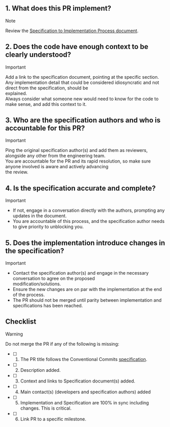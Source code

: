 ## 1. What does this PR implement?

> [!NOTE]  
> Review the 
> [Specification to Implementation Process document](https://www.notion.so/Specification-to-Implementation-Process-0cd6547233fa43a1a03d6e360de9eb2b).

## 2. Does the code have enough context to be clearly understood?

> [!IMPORTANT]  
> Add a link to the specification document, pointing at the specific section.  
> Any implementation detail that could be considered idiosyncratic and not direct from the specification, should be  
> explained.  
> Always consider what someone new would need to know for the code to make sense, and add this context to it.

## 3. Who are the specification authors and who is accountable for this PR?

> [!IMPORTANT]  
> Ping the original specification author(s) and add them as reviewers, alongside any other from the engineering team.  
> You are accountable for the PR and its rapid resolution, so make sure anyone involved is aware and actively
> advancing  
> the review.

## 4. Is the specification accurate and complete?

> [!IMPORTANT]
> * If not, engage in a conversation directly with the authors, prompting any updates in the document.
> * You are accountable of this process, and the specification author needs to give priority to unblocking you.

## 5. Does the implementation introduce changes in the specification?

> [!IMPORTANT]
> * Contact the specification author(s) and engage in the necessary conversation to agree on the proposed  
    modification/solutions.
> * Ensure the new changes are on par with the implementation at the end of the process.
> * The PR should not be merged until parity between implementation and specifications has been reached.

## Checklist

> [!WARNING]  
> Do not merge the PR if any of the following is missing:

* [ ] 1. The PR title follows the Conventional Commits [specification](https://www.notion.so/How-to-open-a-Pull-Request-215261aa09df80deb538ed59f5e4e0b5).
* [ ] 2. Description added.
* [ ] 3. Context and links to Specification document(s) added.
* [ ] 4. Main contact(s) (developers and specification authors) added
* [ ] 5. Implementation and Specification are 100% in sync including changes. This is critical.
* [ ] 6. Link PR to a specific milestone.

